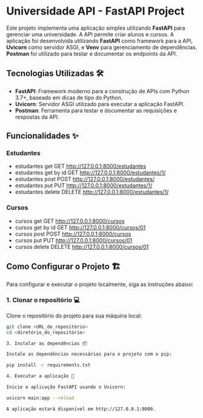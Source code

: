 # Universidade API - FastAPI Project 

Este projeto implementa uma aplicação simples utilizando **FastAPI** para gerenciar uma universidade. A API permite criar alunos e cursos. A aplicação foi desenvolvida utilizando **FastAPI** como framework para a API, **Uvicorn** como servidor ASGI, e **Venv** para gerenciamento de dependências. **Postman** foi utilizado para testar e documentar os endpoints da API.

## Tecnologias Utilizadas 🛠️

- **FastAPI**: Framework moderno para a construção de APIs com Python 3.7+, baseado em dicas de tipo do Python.
- **Uvicorn**: Servidor ASGI utilizado para executar a aplicação FastAPI.
- **Postman**: Ferramenta para testar e documentar as requisições e respostas da API.

## Funcionalidades ✨
### Estudantes
- estudantes get GET http://127.0.0.1:8000/estudantes
- estudantes get by id GET http://127.0.0.1:8000/estudantes/1/ 
- estudantes post POST http://127.0.0.1:8000/estudantes/ 
- estudantes put PUT http://127.0.0.1:8000/estudantes/1/ 
- estudantes delete DELETE http://127.0.0.1:8000/estudantes/1/ 

### Cursos
- cursos get GET http://127.0.0.1:8000/cursos
- cursos get by id GET http://127.0.0.1:8000/cursos/01
- cursos post POST http://127.0.0.1:8000/cursos
- cursos put PUT http://127.0.0.1:8000/cursos/01
- cursos delete DELETE http://127.0.0.1:8000/cursos/01

## Como Configurar o Projeto 🏗️

Para configurar e executar o projeto localmente, siga as instruções abaixo:

### 1. Clonar o repositório 💻

Clone o repositório do projeto para sua máquina local:

```bash
git clone <URL_do_repositório>
cd <diretório_do_repositório>

3. Instalar as dependências 📦

Instale as dependências necessárias para o projeto com o pip:

pip install -r requirements.txt

4. Executar a aplicação 🚀

Inicie a aplicação FastAPI usando o Uvicorn:

uvicorn main:app --reload

A aplicação estará disponível em http://127.0.0.1:8000.